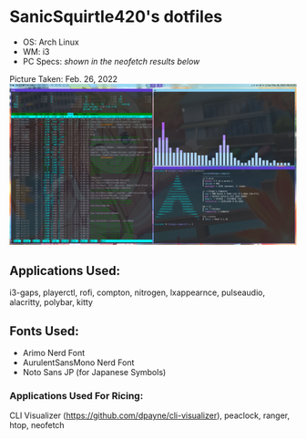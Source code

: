 # SanicSquirtle420's dotfiles
- OS: Arch Linux
- WM: i3
- PC Specs: *shown in the neofetch results below*

Picture Taken: Feb. 26, 2022
![](https://github.com/sanicsquirtle420/dotfiles/blob/main/pictures/feb262022.png?raw=true)

## Applications Used:
i3-gaps, playerctl, rofi, compton, nitrogen, lxappearnce, pulseaudio, alacritty, polybar, kitty

## Fonts Used:
- Arimo Nerd Font
- AurulentSansMono Nerd Font
- Noto Sans JP (for Japanese Symbols)

### Applications Used For Ricing:
CLI Visualizer (https://github.com/dpayne/cli-visualizer), peaclock, ranger, htop, neofetch
